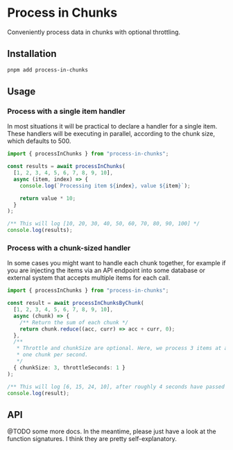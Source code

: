 # Process in Chunks

Conveniently process data in chunks with optional throttling.

## Installation

```bash
pnpm add process-in-chunks
```

## Usage

### Process with a single item handler

In most situations it will be practical to declare a handler for a single item.
These handlers will be executing in parallel, according to the chunk size, which
defaults to 500.

```ts
import { processInChunks } from "process-in-chunks";

const results = await processInChunks(
  [1, 2, 3, 4, 5, 6, 7, 8, 9, 10],
  async (item, index) => {
    console.log(`Processing item ${index}, value ${item}`);

    return value * 10;
  }
);

/** This will log [10, 20, 30, 40, 50, 60, 70, 80, 90, 100] */
console.log(results);
```

### Process with a chunk-sized handler

In some cases you might want to handle each chunk together, for example if you
are injecting the items via an API endpoint into some database or external
system that accepts multiple items for each call.

```ts
import { processInChunks } from "process-in-chunks";

const result = await processInChunksByChunk(
  [1, 2, 3, 4, 5, 6, 7, 8, 9, 10],
  async (chunk) => {
    /** Return the sum of each chunk */
    return chunk.reduce((acc, curr) => acc + curr, 0);
  },
  /**
   * Throttle and chunkSize are optional. Here, we process 3 items at a time,
   * one chunk per second.
   */
  { chunkSize: 3, throttleSeconds: 1 }
);

/** This will log [6, 15, 24, 10], after roughly 4 seconds have passed */
console.log(result);
```

## API

@TODO some more docs. In the meantime, please just have a look at the function
signatures. I think they are pretty self-explanatory.
